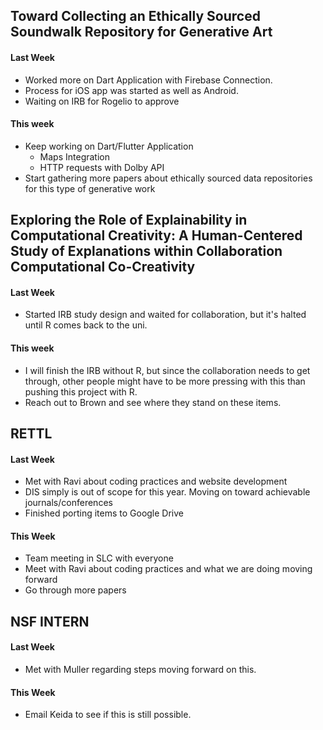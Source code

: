 ## Toward Collecting an Ethically Sourced Soundwalk Repository for Generative Art

#### Last Week
- Worked more on Dart Application with Firebase Connection.
- Process for iOS app was started as well as Android.
- Waiting on IRB for Rogelio to approve

#### This week
- Keep working on Dart/Flutter Application
	- Maps Integration
	- HTTP requests with Dolby API
- Start gathering more papers about ethically sourced data repositories for this type of generative work

## Exploring the Role of Explainability in Computational Creativity: A Human-Centered Study of Explanations within Collaboration Computational Co-Creativity

#### Last Week
- Started IRB study design and waited for collaboration, but it's halted until R comes back to the uni.

#### This week
- I will finish the IRB without R, but since the collaboration needs to get through, other people might have to be more pressing with this than pushing this project with R.
- Reach out to Brown and see where they stand on these items.

## RETTL

#### Last Week
- Met with Ravi about coding practices and website development
- DIS simply is out of scope for this year.  Moving on toward achievable journals/conferences
- Finished porting items to Google Drive

#### This Week
- Team meeting in SLC with everyone
- Meet with Ravi about coding practices and what we are doing moving forward
- Go through more papers

## NSF INTERN
#### Last Week
- Met with Muller regarding steps moving forward on this.
#### This Week
- Email Keida to see if this is still possible.